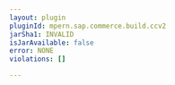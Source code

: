 ```yaml
---
layout: plugin
pluginId: mpern.sap.commerce.build.ccv2
jarSha1: INVALID
isJarAvailable: false
error: NONE
violations: []

---
```

